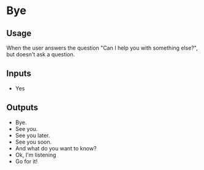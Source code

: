 # Bye
## Usage
When the user answers the question "Can I help you with something else?", but doesn't ask a question.
## Inputs
* Yes
## Outputs
* Bye.
* See you.
* See you later.
* See you soon.
* And what do you want to know?
* Ok, I'm listening
* Go for it!